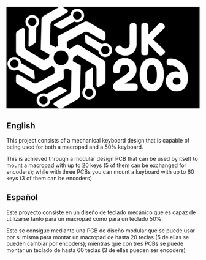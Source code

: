 
![Logo of the project](logo-whitebg.png)


<h2 align="Left"> English </h2>

This project consists of a mechanical keyboard design that is capable of being used for both a macropad and a 50% keyboard.

This is achieved through a modular design PCB that can be used by itself to mount a macropad with up to 20 keys (5 of them can be exchanged for encoders); while with three PCBs you can mount a keyboard with up to 60 keys (3 of them can be encoders)


<h2 align="Left"> Español </h2>

Este proyecto consiste en un diseño de teclado mecánico que es capaz de utilizarse tanto para un macropad como para un teclado 50%. 

Esto se consigue mediante una PCB de diseño modular que se puede usar por si misma para montar un macropad de hasta 20 teclas (5 de ellas se pueden cambiar por encoders); mientras que con tres PCBs se puede montar un teclado de hasta 60 teclas (3 de ellas pueden ser encoders)
